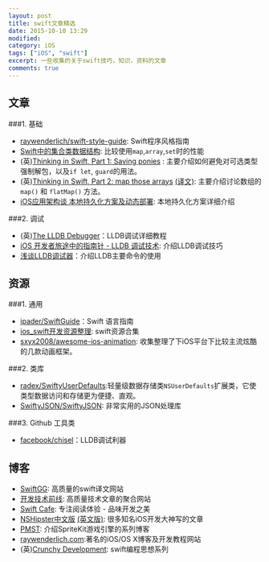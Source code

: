 ```yaml
---
layout: post
title: swift文章精选
date: 2015-10-10 13:29
modified: 				
category: iOS
tags: ["iOS", "swift"]
excerpt: 一些收集的关于swift技巧，知识，资料的文章
comments: true
---
```


## 文章

###1. 基础

* [raywenderlich/swift-style-guide](https://github.com/raywenderlich/swift-style-guide): Swift程序风格指南
* [Swift中的集合类数据结构](http://blog.csdn.net/yake_099/article/details/48462489): 比较使用`map`,`array`,`set`时的性能
* (英)[Thinking in Swift, Part 1: Saving ponies][Thinking in Swift, Part 1] : 主要介绍如何避免对可选类型强制解包，以及`if let`, `guard`的用法。
* (英)[Thinking in Swift, Part 2: map those arrays][Thinking in Swift, Part 2] [(译文)][数组的 Map 方法]: 主要介绍讨论数组的 `map()` 和 `flatMap()` 方法。
* [iOS应用架构谈 本地持久化方案及动态部署](http://casatwy.com/iosying-yong-jia-gou-tan-ben-di-chi-jiu-hua-fang-an-ji-dong-tai-bu-shu.html?hmsr=toutiao.io&utm_medium=toutiao.io&utm_source=toutiao.io): 本地持久化方案详细介绍


###2. 调试

* (英)[The LLDB Debugger](http://lldb.llvm.org/tutorial.html)：LLDB调试详细教程
* [iOS 开发者旅途中的指南针 - LLDB 调试技术](http://swiftcafe.io/2015/09/05/lldb-debug/): 介绍LLDB调试技巧
* [浅谈LLDB调试器](http://www.cocoachina.com/ios/20150126/11021.html)：介绍LLDB主要命令的使用

## 资源

###1. 通用

* [ipader/SwiftGuide](https://github.com/ipader/SwiftGuide)：Swift 语言指南
* [ios_swift开发资源整理](http://blog.csdn.net/colouful987/article/details/46125113): swift资源合集
* [sxyx2008/awesome-ios-animation](https://github.com/sxyx2008/awesome-ios-animation): 收集整理了下iOS平台下比较主流炫酷的几款动画框架。

###2. 类库

* [radex/SwiftyUserDefaults](https://github.com/radex/SwiftyUserDefaults):轻量级数据存储类`NSUserDefaults`扩展类，它使类型数据访问和存储更为便捷、直观。
* [SwiftyJSON/SwiftyJSON](https://github.com/SwiftyJSON/SwiftyJSON): 非常实用的JSON处理库

###3. Github 工具类

* [facebook/chisel](https://github.com/facebook/chisel)：LLDB调试利器

## 博客

* [SwiftGG](http://swift.gg): 高质量的swift译文网站
* [开发技术前线](http://www.devtf.cn): 高质量技术文章的聚合网站
* [Swift Cafe](http://swiftcafe.io): 专注阅读体验 - 品味开发之美
* [NSHipster中文版](http://nshipster.cn) [(英文版)](http://nshipster.com): 很多知名iOS开发大神写的文章
* [PMST](http://blog.csdn.net/colouful987/article/category/2898663/2): 介绍SpriteKit游戏引擎的系列博客
* [raywenderlich.com](http://www.raywenderlich.com):著名的iOS/OS X博客及开发教程网站
* (英)[Crunchy Development](http://alisoftware.github.io): swift编程思想系列


[Thinking in Swift, Part 1]: http://alisoftware.github.io/swift/2015/09/06/thinking-in-swift-1/
[Thinking in Swift, Part 2]: http://alisoftware.github.io/swift/2015/09/20/thinking-in-swift-2/
[数组的 Map 方法]: http://swift.gg/2015/10/09/thinking-in-swift-2/